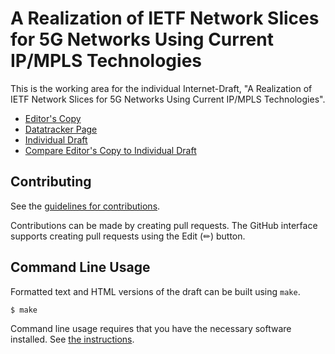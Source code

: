 # A Realization of IETF Network Slices for 5G Networks Using Current IP/MPLS Technologies

This is the working area for the individual Internet-Draft, "A Realization of IETF Network Slices for 5G Networks Using Current IP/MPLS Technologies".

* [Editor's Copy](https://boucadair.github.io/5g-slice-realization/#go.draft-srld-teas-5g-slicing.html)
* [Datatracker Page](https://datatracker.ietf.org/doc/draft-srld-teas-5g-slicing)
* [Individual Draft](https://datatracker.ietf.org/doc/html/draft-srld-teas-5g-slicing)
* [Compare Editor's Copy to Individual Draft](https://boucadair.github.io/5g-slice-realization/#go.draft-srld-teas-5g-slicing.diff)


## Contributing

See the
[guidelines for contributions](https://github.com/boucadair/5g-slice-realization/blob/main/CONTRIBUTING.md).

Contributions can be made by creating pull requests.
The GitHub interface supports creating pull requests using the Edit (✏) button.


## Command Line Usage

Formatted text and HTML versions of the draft can be built using `make`.

```sh
$ make
```

Command line usage requires that you have the necessary software installed.  See
[the instructions](https://github.com/martinthomson/i-d-template/blob/main/doc/SETUP.md).


